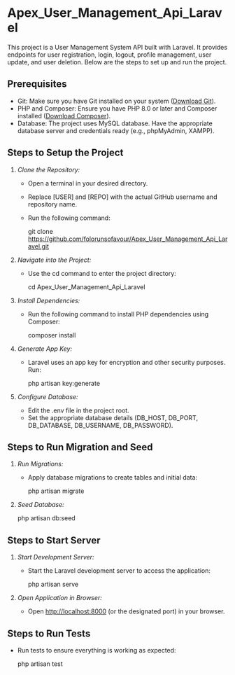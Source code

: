 # Apex_User_Management_Api_Laravel

This project is a User Management System API built with Laravel. It provides endpoints for user registration, login, logout, profile management, user update, and user deletion. Below are the steps to set up and run the project.

## Prerequisites
- Git: Make sure you have Git installed on your system ([Download Git](https://git-scm.com/downloads)).
- PHP and Composer: Ensure you have PHP 8.0 or later and Composer installed ([Download Composer](https://getcomposer.org/)).
- Database: The project uses MySQL database. Have the appropriate database server and credentials ready (e.g., phpMyAdmin, XAMPP).

## Steps to Setup the Project
1. *Clone the Repository:*
   - Open a terminal in your desired directory.
   - Replace [USER] and [REPO] with the actual GitHub username and repository name.
   - Run the following command:
     
     git clone https://github.com/folorunsofavour/Apex_User_Management_Api_Laravel.git
     

2. *Navigate into the Project:*
   - Use the cd command to enter the project directory:
     
     cd Apex_User_Management_Api_Laravel
     

3. *Install Dependencies:*
   - Run the following command to install PHP dependencies using Composer:
     
     composer install
     

4. *Generate App Key:*
   - Laravel uses an app key for encryption and other security purposes. Run:
     
     php artisan key:generate
     

5. *Configure Database:*
   - Edit the .env file in the project root.
   - Set the appropriate database details (DB_HOST, DB_PORT, DB_DATABASE, DB_USERNAME, DB_PASSWORD).

## Steps to Run Migration and Seed
1. *Run Migrations:*
   - Apply database migrations to create tables and initial data:
     
     php artisan migrate
     

2. *Seed Database:*
   
   php artisan db:seed
   

## Steps to Start Server
1. *Start Development Server:*
   - Start the Laravel development server to access the application:
     
     php artisan serve
     

2. *Open Application in Browser:*
   - Open [http://localhost:8000](http://localhost:8000) (or the designated port) in your browser.

## Steps to Run Tests
- Run tests to ensure everything is working as expected:
  
  php artisan test
